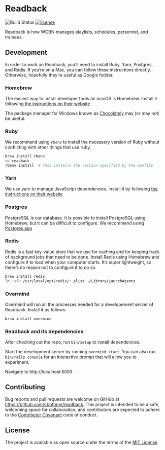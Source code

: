 # Readback
![Build Status](https://travis-ci.org/cbothner/readback.svg?branch=master) [![license](https://img.shields.io/badge/License-MIT-green.svg)](https://opensource.org/licenses/MIT)

Readback is how WCBN manages playlists, schedules, personnel, and trainees.

## Development

In order to work on Readback, you’ll need to install Ruby, Yarn, Postgres, and Redis. If you’re on a Mac, you can follow these instructions directly. Otherwise, hopefully they’re useful as Google fodder.

### Homebrew

The easiest way to install developer tools on macOS is Homebrew. Install it following [the instructions on their website](https://brew.sh/)

The package manager for Windows known as [Chocolately](https://chocolatey.org/) may (or may not) be useful.

### Ruby

We recommend using `rbenv` to install the necessary version of Ruby without conflicting with other things that use ruby.

```sh
brew install rbenv
cd readback
rbenv install  # This installs the version specified by the Gemfile
```

### Yarn

We use yarn to manage JavaScript dependencies. Install it by following [the instructions on their website](https://yarnpkg.com/en/docs/install#mac-stable)

### Postgres

PostgreSQL is our database. It is possible to install PostgreSQL using Homebrew, but it can be difficult to configure. We recommend using [Postgres.app](https://postgresapp.com/)

### Redis

Redis is a fast key-value store that we use for caching and for keeping track of background jobs that need to be done. Install Redis using Homebrew and configure it to load when your computer starts. It’s super lightweight, so there’s no reason not to configure it to do so.

```sh
brew install redis
ln -sfv /usr/local/opt/redis/*.plist ~/Library/LaunchAgents
```

### Overmind

Overmind will run all the processes needed for a developement server of Readback. Install it as follows:

```sh
brew install overmind
```

### Readback and its dependencies

After checking out the repo, run `bin/setup` to install dependencies.

Start the development server by running `overmind start`.  You can also run `bin/rails console` for an interactive prompt that will allow you to experiment.

Navigate to http://localhost:5000

## Contributing

Bug reports and pull requests are welcome on GitHub at https://github.com/cbothner/readback. This project is intended to be a safe, welcoming space for collaboration, and contributors are expected to adhere to the [Contributor Covenant](http://contributor-covenant.org) code of conduct.

## License

The project is available as open source under the terms of the [MIT License](https://opensource.org/licenses/MIT).
